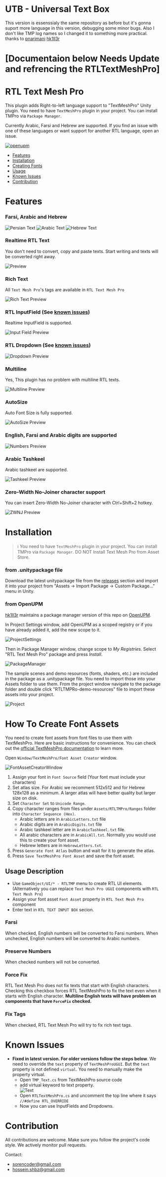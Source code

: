 # UTB - Universal Text Box
This version is essenssialy the same repository as before but it's gonna suport more language in this version, debugging some minor bugs.
Also I don't like TMP log names so I changed it to something more practical.
thanks to [pnarimani](https://github.com/pnarimani/) [hk1ll3r](https://github.com/hk1ll3r/)

# [Documentaion below Needs Update and refrencing the RTLTextMeshPro]
# RTL Text Mesh Pro
This plugin adds Right-to-left language support to "TextMeshPro" Unity plugin. 
You need to have `TextMeshPro` plugin in your project. You can install TMPro via `Package Manager`.

Currently Arabic, Farsi and Hebrew are supported. If you find an issue with one of these languages or want support for another RTL language, open an issue.

[![openupm](https://img.shields.io/npm/v/com.nosuchstudio.rtltmpro?label=openupm&registry_uri=https://package.openupm.com)](https://openupm.com/packages/com.nosuchstudio.rtltmpro/)

- [Features](#features)
- [Installation](#installation)
- [Creating Fonts](#how-to-create-font-assets)
- [Usage](#usage-description)
- [Known Issues](#known-issues)
- [Contribution](#contribution)

# Features
### Farsi, Arabic and Hebrew
![Persian Text](Screenshots/Persian-Text.PNG)
![Arabic Text](Screenshots/Arabic-Text.PNG)
![Hebrew Text](Screenshots/Hebrew-Text.PNG)

### Realtime RTL Text
You don't need to convert, copy and paste texts. Start writing and texts will be converted right away.  
  
![Preview](Screenshots/Realtime.gif)

### Rich Text
All `Text Mesh Pro`'s tags are available in `RTL Text Mesh Pro`
  
![Rich Text Preview](Screenshots/Rich%20Text.PNG)

### RTL InputField (See [known issues](#known-issues))
Realtime InputField is supported.  
  
![Input Field Preview](Screenshots/InputField.gif)  

### RTL Dropdown (See [known issues](#known-issues))
  
![Dropdown Preview](Screenshots/Dropdown.gif)

### Multiline
Yes, This plugin has no problem with multiline RTL texts.
  
![Multiline Preview](Screenshots/Multiline.PNG)

### AutoSize
Auto Font Size is fully supported.  
  
![AutoSize Preview](Screenshots/AutoSize.gif)

### English, Farsi and Arabic digits are supported
  
![Numbers Preview](Screenshots/Numbers.PNG)

### Arabic Tashkeel
Arabic tashkeel are supported.  
  
![Tashkeel Preview](Screenshots/Arabic%20Text.PNG)  

### Zero-Width No-Joiner character support
You can insert Zero-Width No-Joiner character with Ctrl+Shift+2 hotkey.  
  
![ZWNJ Preview](Screenshots/zwnj.PNG)  

# Installation
> :information_source: You need to have `TextMeshPro` plugin in your project. You can install TMPro via `Package Manager`. DO NOT Install Text Mesh Pro from Asset Store.
 
### from .unitypackage file
Download the latest unitypackage file from the [releases](https://github.com/sorencoder/RTLTMPro/releases) section and import it into your project from "Assets -> Import Package -> Custom Package..." menu in Unity.

### from OpenUPM
[hk1ll3r](https://github.com/hk1ll3r/) maintains a package manager version of this repo on [OpenUPM](https://openupm.com/packages/com.nosuchstudio.rtltmpro/).

In Project Settings window, add OpenUPM as a scoped registry or if you have already added it, add the new scope to it.

![ProjectSettings](Screenshots/ProjectSettings.PNG)

Then in Package Manager window, change scope to *My Registries*. Select "RTL Text Mesh Pro" package and press *Install*.

![PackageManager](Screenshots/PackageManager.PNG)

The sample scenes and demo resources (fonts, shaders, etc.) are included in the package as a .unitypackage file. You need to import those into your Assets folder to use them. From the project window navigate to the package folder and double click "RTLTMPRo-demo-resources" file to import these assets into your project.

![Project](Screenshots/Project.PNG)

# How To Create Font Assets
You need to create font assets from font files to use them with TextMeshPro. Here are basic instructions for convenience. You can check out the [official TextMeshPro documentation](https://docs.unity3d.com/Packages/com.unity.textmeshpro@4.0/manual/FontAssetsCreator.html) to learn more.
  
Open `Window/TextMeshPro/Font Asset Creator` window.

![FontAssetCreatorWindow](Screenshots/FontAssetCreator.PNG)

1. Assign your font in `Font Source` field (Your font must include your characters)
2. Set atlas size. For Arabic we recomment 512x512 and for Hebrew 128x128 as a minimum. A larger atlas will have better quality but larger size on disk.
3. Set `Character Set` to `Unicode Range`.
4. Copy character ranges from files under `Assets/RTLTMPro/Ranges` folder into `Character Sequence (Hex)`.
   * Arabic letters are in `ArabicLetters.txt` file
   * Arabic digits are in `ArabicDigits.txt` file
   * Arabic tashkeel letter are in `ArabicTashkeel.txt` file.
   * All arabic characters are in `ArabicAll.txt`. Normally you would use this to create your font asset.
   * Hebrew letters are in `HebrewLetters.txt`.
6. Press `Generate Font Atlas` button and wait for it to generate the atlas.
7. Press `Save TextMeshPro Font Asset` and save the font asset.
  
## Usage Description

* Use `GameObject/UI/* - RTLTMP` menu to create RTL UI elements. (Alternatively you can replace `Text Mesh Pro UGUI` components with `RTL Text Mesh Pro`)
* Assign your font asset `Font Asset` property in `RTL Text Mesh Pro` component 
* Enter text in `RTL TEXT INPUT BOX` secion.

### Farsi
When checked, English numbers will be converted to Farsi numbers.
When unchecked, English numbers will be converted to Arabic numbers.  

### Preserve Numbers
When checked numbers will not be converted.  

### Force Fix
RTL Text Mesh Pro does not fix texts that start with English characters. 
Checking this checkbox forces RTL TextMeshPro to fix the text even when it starts with English character. 
**Multiline English texts will have problem on components that have `ForceFix` checked.**  

### Fix Tags
When checked, RTL Text Mesh Pro will try to fix rich text tags.  

# Known Issues
* **Fixed in latest version. For older versions follow the steps below**.
  We need to override the `text` property of `TextMeshProUGUI`. But the `text` property is not defined `virtual`. You need to manually make the property virtual.  
  * Open `TMP_Text.cs` from TextMeshPro source code
  * add virtual keyword to text property.  
  ![Text](Screenshots/TextProperty.PNG)
  * Open `RTLTextMeshPro.cs` and uncomment the top line where it says `//#define RTL_OVERRIDE`
  * Now you can use InputFields and Dropdowns.
  
# Contribution
All contributions are welcome. Make sure you follow the project's code style. We actively monitor pull requests.

Contact: 
- sorencoder@gmail.com
- hossein.shbz@gmail.com
